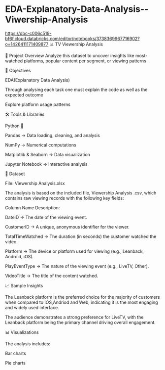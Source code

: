 # EDA-Explanatory-Data-Analysis--Viwership-Analysis
https://dbc-c006c519-bf6f.cloud.databricks.com/editor/notebooks/3738369967716902?o=1426411171409877
📊 TV Viewership Analysis

📌 Project Overview
Analyze this dataset to uncover insights like most-watched platforms, popular content per segment, or viewing patterns

🎯 Objectives

EDA(Explanatory Data Analysis)

Through analysing each task one must explain the code as well as the expected outcome

Explore platform usage patterns

🛠️ Tools & Libraries

Python 🐍

Pandas → Data loading, cleaning, and analysis

NumPy → Numerical computations

Matplotlib & Seaborn → Data visualization

Jupyter Notebook → Interactive analysis

📂 Dataset

File: Viewership Analysis.xlsx

The analysis is based on the included file, Viewership Analysis .csv, which contains raw viewing records with the following key fields:

Column Name	Description:

DateID → The date of the viewing event.

CustomerID →	A unique, anonymous identifier for the viewer.

TotalTimeWatched	→ The duration (in seconds) the customer watched the video.

Platform →	The device or platform used for viewing (e.g., Leanback, Android, iOS).

PlayEventType →	The nature of the viewing event (e.g., LiveTV, Other).

VideoTitle →	The title of the content watched.


📈 Sample Insights

The Leanback platform is the preferred choice for the majority of customers when compared to IOS,Andriod and Web,
indicating it is the most engaging and widely used interface.

The audience demonstrates a strong preference for LiveTV, with the Leanback platform being the primary channel driving overall engagement.

📊 Visualizations

The analysis includes:

Bar charts 

Pie charts

